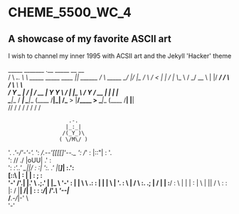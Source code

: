 # CHEME_5500_WC_4

## A showcase of my favorite ASCII art

I wish to channel my inner 1995 with ACSII art and the Jekyll 'Hacker' theme

   _____           _______                          .__            _____          __    __   
  /     \ ___.__.  \      \ _____    _____   ____   |__| ______   /     \ _____ _/  |__/  |_ 
 /  \ /  <   |  |  /   |   \\__  \  /     \_/ __ \  |  |/  ___/  /  \ /  \\__  \\   __\   __\
/    Y    \___  | /    |    \/ __ \|  Y Y  \  ___/  |  |\___ \  /    Y    \/ __ \|  |  |  |  
\____|__  / ____| \____|__  (____  /__|_|  /\___  > |__/____  > \____|__  (____  /__|  |__|  
        \/\/              \/     \/      \/     \/          \/          \/     \/            
        
                       .-.
                      |_:_|
                     /(_Y_)\
                    ( \/M\/ )
 '.               _.'-/'-'\-'._
   ':           _/.--'[[[[]'--.\_
     ':        /_'  : |::"| :  '.\
       ':     //   ./ |oUU| \.'  :\
         ':  _:'..' \_|___|_/ :   :|
           ':.  .'  |_[___]_|  :.':\
            [::\ |  :  | |  :   ; : \
             '-'   \/'.| |.' \  .;.' |
             |\_    \  '-'   :       |
             |  \    \ .:    :   |   |
             |   \    | '.   :    \  |
             /       \   :. .;       |
            /     |   |  :__/     :  \\
           |  |   |    \:   | \   |   ||
          /    \  : :  |:   /  |__|   /|
          |     : : :_/_|  /'._\  '--|_\
          /___.-/_|-'   \  \
                         '-'




